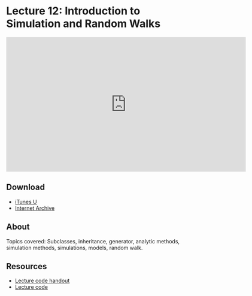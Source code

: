 # Lecture 12: Introduction to Simulation and Random Walks

<iframe width="640" height="360" src="http://www.youtube.com/embed/C2BBAW78fYg?feature=player_detailpage" frameborder="0" allowfullscreen></iframe>

## Download

- [iTunes U](http://itunes.apple.com/us/itunes-u/lecture-12-introduction-to/id499270153?i=110101033)
- [Internet Archive](http://www.archive.org/download/MIT6.00SCS11/MIT6_00SCS11_lec12_300k.mp4)

## About

Topics covered: Subclasses, inheritance, generator, analytic methods,
simulation methods, simulations, models, random walk.

## Resources

- [Lecture code handout](http://ocw.mit.edu/courses/electrical-engineering-and-computer-science/6-00sc-introduction-to-computer-science-and-programming-spring-2011/unit-2/lecture-12-introduction-to-simulation-and-random-walks/MIT6_00SCS11_lec12.pdf)
- [Lecture code](http://ocw.mit.edu/courses/electrical-engineering-and-computer-science/6-00sc-introduction-to-computer-science-and-programming-spring-2011/unit-2/lecture-12-introduction-to-simulation-and-random-walks/lec12.py)
